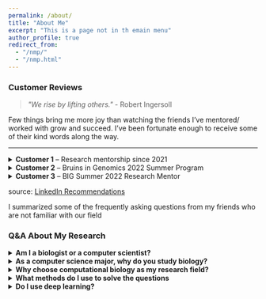 ```yaml
---
permalink: /about/
title: "About Me"
excerpt: "This is a page not in th emain menu"
author_profile: true
redirect_from: 
  - "/nmp/"
  - "/nmp.html"
---
```


### Customer Reviews
> *"We rise by lifting others."* - Robert Ingersoll

Few things bring me more joy than watching the friends I’ve mentored/ worked with grow and succeed. I’ve been fortunate enough to receive some of their kind words along the way.

---

<details> <summary><strong>Customer 1</strong> – Research mentorship since 2021</summary> Boyang has been my research mentor since September 2021. He led me into Professor Sankararaman's research group and offered extensive help in research projects, graduate application, and other aspects. I never feel overwhelmed when working with Boyang: he allows me to explore research topics freely and gives me concrete tasks to work on when I need more direction. Additionally, Boyang is altruistic and helpful. He acknowledged my effort in a research paper even though he did most of the work. He also explained concepts and algorithms patiently to me during his time off. Besides his easygoing and helpful personality, his solid academic background in statistics, machine learning, and genetics make him competent to lead all related research projects. His research and teaching experiences both proved his expertise in the field of machine learning for bioinformatics. </details>

<details> <summary><strong>Customer 2</strong> – Bruins in Genomics 2022 Summer Program</summary> Boyang was my direct mentor for the Bruins in Genomics 2022 Summer Program at UCLA. Despite me having little experience in machine learning research, he was extremely helpful and patient in getting me up to speed with the exciting and complex work going on in the lab. His conceptual explanations were very well thought out and clear, allowing me to better understand the overarching goals of the project. He also spent a lot of time with my partner and I each day, making sure we not only succeeded, but enjoyed ourselves along the way. I couldn't have asked for a better mentor for my first large research project! </details>

<details> <summary><strong>Customer 3</strong> – BIG Summer 2022 Research Mentor</summary> Boyang was my BIG Summer 2022 research mentor at UCLA. Beyond having an extremely deep understanding of his research field and the problems I faced in my project, he was also constantly motivating me and made me genuinely excited about the future of the research. My project was very novel and open-ended, making some aspects of it difficult to answer immediately. However, even in these cases, he always came up with a plan and thought many steps ahead to determine the best course of action. Boyang was very friendly and made me feel a part of the team from the first day. I am so glad to have worked with him this summer and am excited to continue the research we did together. </details>


source: [LinkedIn Recommendations](https://www.linkedin.com/in/boyang-fu/details/recommendations/?detailScreenTabIndex=0)

I summarized some of the frequently asking questions from my friends who are not familiar with our field

### Q&A About My Research

<details>
<summary><strong>Am I a biologist or a computer scientist?</strong></summary>

<em>I consider myself a computer scientist. My daily research routine involves processing data; engaging in method development, designing integrated pipelines for large-scale data analysis; and arguing theoretically and empirically about our results, as other people in this area do. Unlike biologists, I do not touch pipettes, western blot, or experiment model organisms. Maybe one aspect that distinguishes us is the type of data we deal with. We do need to have a decent knowledge of populational genetics, molecular biology, etc., and vital skills for data preprocessing since data in our fields is arguably much more noisy, limited, and less intuitive than other types of data (Image, Natural language)</em>

</details>

<details>
<summary><strong>As a computer science major, why do you study biology?</strong></summary>

<em>Many computer science researchers develop methods for specific applications. Just like researchers who focus on computer vision, NLP, and cyber-physical systems, we focus on answering biological questions. We need additional effort to understand the data and the relevant biological knowledge to analyze the data.</em>

</details>

<details>
<summary><strong>Why choose computational biology as my research field?</strong></summary>

<em>I found this is one of the most charming areas. The genetic signal we discovered can help better understand human beings and bring new opportunities for clinical care. We have seen many great works that help us better understand the origin of human beings, the risk of having certain diseases, precision medicine, etc. Yet our knowledge of our own body is still limited, with vast opportunities in this field.</em>

</details>

<details>
<summary><strong>What methods do I use to solve the questions</strong></summary>

<em>Genetic datasets are usually high dimensional with a limited sample size. Handling this kind of data requires more careful assumptions about the model and solid domain knowledge. Therefore, statistics, linear algebra, and data mining skills are essential for solving the problem.</em>

</details>

<details>
<summary><strong>Do I use deep learning?</strong></summary>

<em>Yes, but in a prudent manner. The straightforward implementation of deep learning algorithms usually doesn't work well in genetic datasets. Performance aspect, this could be due to the unique structure of the genetic dataset, the limited amount of training dataset, Computation aspect, this could be due to infeasibility to apply to the extremely high dimensional dataset. Finally, current deep learning models are generally hard to interpret, where interpretability is perhaps the most crucial factor in genetics.</em>

</details>
